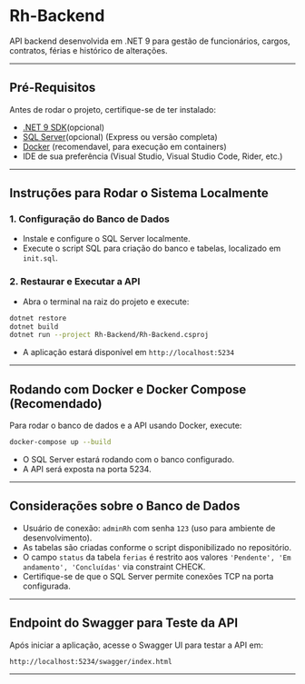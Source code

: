 # Rh-Backend

API backend desenvolvida em .NET 9 para gestão de funcionários, cargos, contratos, férias e histórico de alterações.

---

## Pré-Requisitos

Antes de rodar o projeto, certifique-se de ter instalado:

- [.NET 9 SDK](https://dotnet.microsoft.com/en-us/download/dotnet/9.0)(opcional)
- [SQL Server](https://www.microsoft.com/en-us/sql-server/sql-server-downloads)(opcional) (Express ou versão completa)
- [Docker](https://www.docker.com/get-started) (recomendavel, para execução em containers)
- IDE de sua preferência (Visual Studio, Visual Studio Code, Rider, etc.)

---

## Instruções para Rodar o Sistema Localmente

### 1. Configuração do Banco de Dados

- Instale e configure o SQL Server localmente.
- Execute o script SQL para criação do banco e tabelas, localizado em `init.sql`.

### 2. Restaurar e Executar a API

- Abra o terminal na raiz do projeto e execute:

```bash
dotnet restore
dotnet build
dotnet run --project Rh-Backend/Rh-Backend.csproj
```

- A aplicação estará disponível em `http://localhost:5234`

---

## Rodando com Docker e Docker Compose (Recomendado)

Para rodar o banco de dados e a API usando Docker, execute:

```bash
docker-compose up --build
```

- O SQL Server estará rodando com o banco configurado.
- A API será exposta na porta 5234.

---

## Considerações sobre o Banco de Dados

- Usuário de conexão: `adminRh` com senha `123` (uso para ambiente de desenvolvimento).
- As tabelas são criadas conforme o script disponibilizado no repositório.
- O campo `status` da tabela `ferias` é restrito aos valores `'Pendente', 'Em andamento', 'Concluídas'` via constraint CHECK.
- Certifique-se de que o SQL Server permite conexões TCP na porta configurada.

---

## Endpoint do Swagger para Teste da API

Após iniciar a aplicação, acesse o Swagger UI para testar a API em:

```
http://localhost:5234/swagger/index.html
```

---
